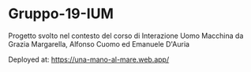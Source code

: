 # Gruppo-19-IUM
Progetto svolto nel contesto del corso di Interazione Uomo Macchina da Grazia Margarella, Alfonso Cuomo ed Emanuele D'Auria

Deployed at: https://una-mano-al-mare.web.app/
